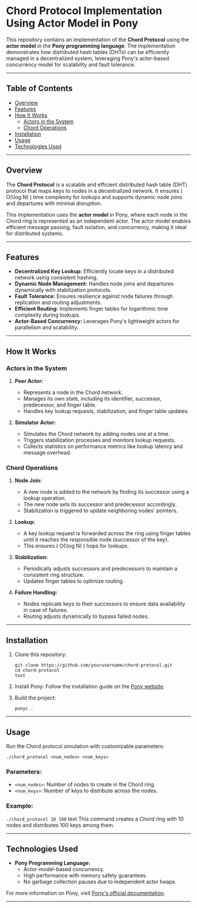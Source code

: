 # Chord Protocol Implementation Using Actor Model in Pony

This repository contains an implementation of the **Chord Protocol** using the **actor model** in the **Pony programming language**. The implementation demonstrates how distributed hash tables (DHTs) can be efficiently managed in a decentralized system, leveraging Pony's actor-based concurrency model for scalability and fault tolerance.

---

## Table of Contents
- [Overview](#overview)
- [Features](#features)
- [How It Works](#how-it-works)
  - [Actors in the System](#actors-in-the-system)
  - [Chord Operations](#chord-operations)
- [Installation](#installation)
- [Usage](#usage)
- [Technologies Used](#technologies-used)

---

## Overview

The **Chord Protocol** is a scalable and efficient distributed hash table (DHT) protocol that maps keys to nodes in a decentralized network. It ensures \( O(\log N) \) time complexity for lookups and supports dynamic node joins and departures with minimal disruption.

This implementation uses the **actor model** in Pony, where each node in the Chord ring is represented as an independent actor. The actor model enables efficient message passing, fault isolation, and concurrency, making it ideal for distributed systems.

---

## Features

- **Decentralized Key Lookup:** Efficiently locate keys in a distributed network using consistent hashing.
- **Dynamic Node Management:** Handles node joins and departures dynamically with stabilization protocols.
- **Fault Tolerance:** Ensures resilience against node failures through replication and routing adjustments.
- **Efficient Routing:** Implements finger tables for logarithmic time complexity during lookups.
- **Actor-Based Concurrency:** Leverages Pony's lightweight actors for parallelism and scalability.

---

## How It Works

### Actors in the System

1. **Peer Actor:**
   - Represents a node in the Chord network.
   - Manages its own state, including its identifier, successor, predecessor, and finger table.
   - Handles key lookup requests, stabilization, and finger table updates.

2. **Simulator Actor:**
   - Simulates the Chord network by adding nodes one at a time.
   - Triggers stabilization processes and monitors lookup requests.
   - Collects statistics on performance metrics like lookup latency and message overhead.

### Chord Operations

1. **Node Join:**
   - A new node is added to the network by finding its successor using a lookup operation.
   - The new node sets its successor and predecessor accordingly.
   - Stabilization is triggered to update neighboring nodes' pointers.

2. **Lookup:**
   - A key lookup request is forwarded across the ring using finger tables until it reaches the responsible node (successor of the key).
   - This ensures \( O(\log N) \) hops for lookups.

3. **Stabilization:**
   - Periodically adjusts successors and predecessors to maintain a consistent ring structure.
   - Updates finger tables to optimize routing.

4. **Failure Handling:**
   - Nodes replicate keys to their successors to ensure data availability in case of failures.
   - Routing adjusts dynamically to bypass failed nodes.

---

## Installation

1. Clone this repository:
    ```
    git clone https://github.com/yourusername/chord-protocol.git
    cd chord-protocol
    text
    ```

2. Install Pony:
Follow the installation guide on the [Pony website](https://www.ponylang.io/).

3. Build the project:
    ```
    ponyc .
    ```

---

## Usage

Run the Chord protocol simulation with customizable parameters:
```
./chord_protocol <num_nodes> <num_keys>
```

### Parameters:
- `<num_nodes>`: Number of nodes to create in the Chord ring.
- `<num_keys>`: Number of keys to distribute across the nodes.

### Example:
```./chord_protocol 10 100```
text
This command creates a Chord ring with 10 nodes and distributes 100 keys among them.

---

## Technologies Used

- **Pony Programming Language:**
  - Actor-model-based concurrency.
  - High performance with memory safety guarantees.
  - No garbage collection pauses due to independent actor heaps.

For more information on Pony, visit [Pony's official documentation](https://www.ponylang.io/).

---
